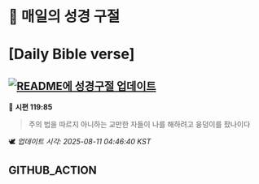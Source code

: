 # 🙏 매일의 성경 구절
# [Daily Bible verse]
## [![README에 성경구절 업데이트](https://github.com/DONGSUKA/first_test/actions/workflows/update-readme-bible.yml/badge.svg)](https://github.com/DONGSUKA/first_test/actions/workflows/update-readme-bible.yml)
<!-- START_BIBLE_VERSE -->
📖 **시편 119:85**
> 주의 법을 따르지 아니하는 교만한 자들이 나를 해하려고 웅덩이를 팠나이다

🕊️ _업데이트 시각: 2025-08-11 04:46:40 KST_
  <!-- END_BIBLE_VERSE -->
## GITHUB_ACTION
